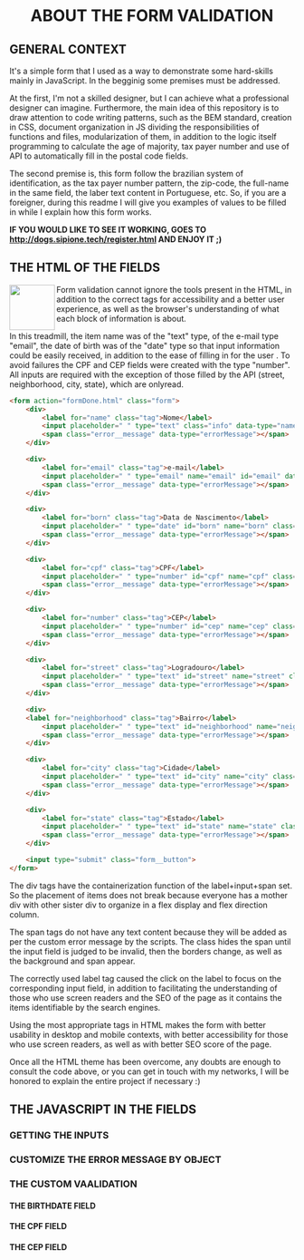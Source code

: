 # <h1 align = "center">ABOUT THE FORM VALIDATION</h1>

## GENERAL CONTEXT
It's a simple form that I used as a way to demonstrate some hard-skills mainly in JavaScript. In the begginig some premises must be addressed.

At the first, I'm not a skilled designer, but I can achieve what a professional designer can imagine. Furthermore, the main idea of this repository is to draw attention to code writing patterns, such as the BEM standard, creation in CSS, document organization in JS dividing the responsibilities of functions and files, modularization of them, in addition to the logic itself programming to calculate the age of majority, tax payer number and use of API to automatically fill in the postal code fields.

The second premise is, this form follow the brazilian system of identification, as the tax payer number pattern, the zip-code, the full-name in the same field, the laber text content in Portuguese, etc. So, if you are a foreigner, during this readme I will give you examples of values to be filled in while I explain how this form works.

<strong>IF YOU WOULD LIKE TO SEE IT WORKING, GOES TO http://dogs.sipione.tech/register.html AND ENJOY IT ;)</strong>


## THE HTML OF THE FIELDS
<img src="https://user-images.githubusercontent.com/90251018/148097166-beb71414-0f2f-49ab-ad78-4ae073b6441f.png" align="left" height="80" width="80">
Form validation cannot ignore the tools present in the HTML, in addition to the correct tags for accessibility and a better user experience, as well as the browser's understanding of what each block of information is about. 

In this treadmill, the item name was of the "text" type, of the e-mail type "email", the date of birth was of the "date" type so that input information could be easily received, in addition to the ease of filling in for the user . To avoid failures the CPF and CEP fields were created with the type "number". All inputs are required with the exception of those filled by the API (street, neighborhood, city, state), which are onlyread.

```html
<form action="formDone.html" class="form">
    <div>
        <label for="name" class="tag">Nome</label>
        <input placeholder=" " type="text" class="info" data-type="name" name="name" id="name" required>
        <span class="error__message" data-type="errorMessage"></span>
    </div>

    <div>
        <label for="email" class="tag">e-mail</label>
        <input placeholder=" " type="email" name="email" id="email" data-type="email" class="info"required>
        <span class="error__message" data-type="errorMessage"></span>
    </div>

    <div>
        <label for="born" class="tag">Data de Nascimento</label>
        <input placeholder=" " type="date" id="born" name="born" class="info" data-type="born" required>
        <span class="error__message" data-type="errorMessage"></span>
    </div>

    <div>
        <label for="cpf" class="tag">CPF</label>
        <input placeholder=" " type="number" id="cpf" name="cpf" class="info" data-type="cpf" required>
        <span class="error__message" data-type="errorMessage"></span>
    </div>

    <div>
        <label for="number" class="tag">CEP</label>
        <input placeholder=" " type="number" id="cep" name="cep" class="info" data-type="cep" required>
        <span class="error__message" data-type="errorMessage"></span>
    </div>

    <div>
        <label for="street" class="tag">Logradouro</label>
        <input placeholder=" " type="text" id="street" name="street" class="info" data-type="street" readonly >
        <span class="error__message" data-type="errorMessage"></span>
    </div>

    <div>
    <label for="neighborhood" class="tag">Bairro</label>
        <input placeholder=" " type="text" id="neighborhood" name="neighborhood" class="info" data-type="neighborhood" readonly >
        <span class="error__message" data-type="errorMessage"></span>
    </div>

    <div>
        <label for="city" class="tag">Cidade</label>
        <input placeholder=" " type="text" id="city" name="city" class="info" data-type="city" readonly >
        <span class="error__message" data-type="errorMessage"></span>
    </div>

    <div>
        <label for="state" class="tag">Estado</label>
        <input placeholder=" " type="text" id="state" name="state" class="info" data-type="state" readonly >
        <span class="error__message" data-type="errorMessage"></span>
    </div>

    <input type="submit" class="form__button">
</form>
```
The div tags have the containerization function of the label+input+span set. So the placement of items does not break because everyone has a mother div with other sister div to organize in a flex display and flex direction column.

The span tags do not have any text content because they will be added as per the custom error message by the scripts. The class hides the span until the input field is judged to be invalid, then the borders change, as well as the background and span appear.

The correctly used label tag caused the click on the label to focus on the corresponding input field, in addition to facilitating the understanding of those who use screen readers and the SEO of the page as it contains the items identifiable by the search engines.

Using the most appropriate tags in HTML makes the form with better usability in desktop and mobile contexts, with better accessibility for those who use screen readers, as well as with better SEO score of the page.

Once all the HTML theme has been overcome, any doubts are enough to consult the code above, or you can get in touch with my networks, I will be honored to explain the entire project if necessary :) 

## THE JAVASCRIPT IN THE FIELDS
### GETTING THE INPUTS

### CUSTOMIZE THE ERROR MESSAGE BY OBJECT

### THE CUSTOM VAALIDATION
#### THE BIRTHDATE FIELD
#### THE CPF FIELD
#### THE CEP FIELD
